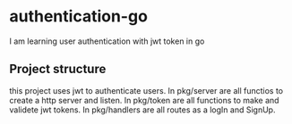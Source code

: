 # authentication-go
I am learning user authentication with jwt token in go

## Project structure
this project uses jwt to authenticate users.
In pkg/server are all functios to create a http server and listen.
In pkg/token are all functions to make and validete jwt tokens.
In pkg/handlers are all routes as a logIn and SignUp.
